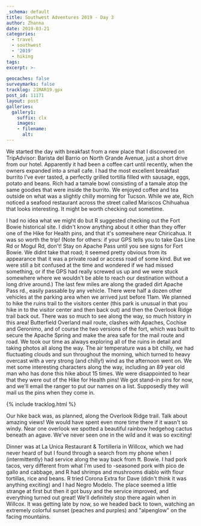 ```yaml
---
_schema: default
title: Southwest Adventures 2019 - Day 3
author: Zhanna
date: 2019-03-21
categories: 
  - travel
  - southwest
  - '2019'
  - hiking
tags:
excerpt: >-
  
geocaches: false
surveymarks: false
tracklog: 21MAR19.gpx
post_id: 11171
layout: post  
galleries:
  gallery1:
    suffix: clx
    images:
    - filename: 
      alt:                                                         
---
```


We started the day with breakfast from a new place that I discovered on TripAdvisor: Barista del Barrio on North Grande Avenue, just a short drive from our hotel. Apparently it had been a coffee cart until recently, when the owners expanded into a small cafe. I had the most excellent breakfast burrito I've ever tasted, a perfectly grilled tortilla filled with sausage, eggs, potato and beans. Rich had a tamale bowl consisting of a tamale atop the same goodies that were inside the burrito. We enjoyed coffee and tea outside on what was a slightly chilly morning for Tucson. While we ate, Rich noticed a seafood restaurant across the street called Mariscos Chihuahua that looks interesting. It might be worth checking out sometime. 

I had no idea what we might do but R suggested checking out the Fort Bowie historical site. I didn't know anything about it other than they offer one of the Hike for Health pins, and that it's somewhere near Chiricahua. It was so worth the trip! (Note for others: if your GPS tells you to take Gas Line Rd or Mogul Rd, don't! Stay on Apache Pass until you see signs for Fort Bowie. We didnt take that road; it seemed pretty obvious from its appearance that it was a private road or access road of some kind. But we were still a bit confused at the time and wondered if we had missed something, or if the GPS had really screwed us up and we were stuck somewhere where we wouldn't be able to reach our destination without a long drive around.) The last few miles are along the graded dirt Apache Pass rd., easily passable by any vehicle. There were half a dozen other vehicles at the parking area when we arrived just before 11am. We planned to hike the ruins trail to the visitors center (this park is unusual in that you hike in to the visitor center and then back out) and then the Overlook Ridge trail back out. There was so much to see along the way, so much history in this area! Butterfield Overland mail route, clashes with Apaches, Cochise and Geronimo, and of course the two versions of the fort, which was built to secure the Apache Spring and make the area safe for the mail route and road. We took our time as always exploring all of the ruins in detail and taking photos all along the way. The air temperature was a bit chilly, we had fluctuating clouds and sun throughout the morning, which turned to heavy overcast with a very strong (and chilly!) wind as the afternoon went on. We met some interesting characters along the way, including an 89 year old man who has done this hike about 15 times. We were disappointed to hear that they were out of the Hike for Health pins! We got stand-in pins for now, and we'll email the ranger to put our names on a list. Supposedly they will mail us the pins when they come in.

{% include tracklog.html %}

Our hike back was, as planned, along the Overlook Ridge trail. Talk about amazing views! We would have spent even more time there if it wasn't so windy. Near one overlook we spotted a beautiful rainbow hedgehog cactus beneath an agave. We've never seen one in the wild and it was so exciting! 

Dinner was at La Unica Restaurant & Tortilleria in Willcox, which we had never heard of but I found through a search from my phone when I (intermittently) had service along the way back from ft. Bowie. I had pork tacos, very different from what I'm used to -seasoned pork with pico de gallo and cabbage, and R had shrimps and mushrooms diablo with flour tortillas, rice and beans. R tried Corona Extra for Dave (didn't think it was anything exciting) and I had Negro Modelo. The place seemed a little strange at first but then it got busy and the service improved, and everything turned out great! We'll definitely stop there again when in Willcox. It was getting late by now, so we headed back to town, watching an extremely colorful sunset (peaches and purples) and "alpenglow" on the facing mountains.


